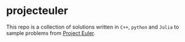 # projecteuler
This repo is a collection of solutions written in `C++`, `python` and `Julia` to sample problems from [Project Euler](https://projecteuler.net/archives).  